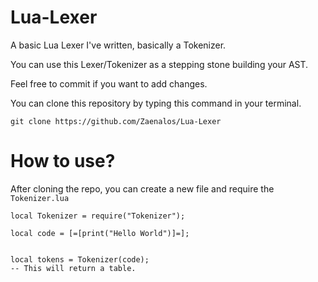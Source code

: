 # Lua-Lexer
A basic Lua Lexer I've written, basically a Tokenizer.

You can use this Lexer/Tokenizer as a stepping stone building your AST.


Feel free to commit if you want to add changes.


You can clone this repository by typing this command in your terminal.

```git clone https://github.com/Zaenalos/Lua-Lexer```



# How to use?
After cloning the repo, you can create a new file and require the ```Tokenizer.lua```


```
local Tokenizer = require("Tokenizer");

local code = [=[print("Hello World")]=];


local tokens = Tokenizer(code);
-- This will return a table.
```
